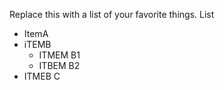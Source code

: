 Replace this with a list of your favorite things.
List
- ItemA
- iTEMB
  - ITMEM B1
  - ITBEM B2
- ITMEB C
